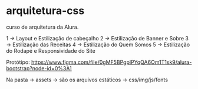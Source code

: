 # arquitetura-css
curso de arquitetura da Alura. 

1 -> Layout e Estilização de cabeçalho
2 -> Estilização de Banner e Sobre
3 -> Estilização das Receitas
4 -> Estilização do Quem Somos
5 -> Estilização do Rodapé e Responsividade do Site

Protótipo: https://www.figma.com/file/0gMF5BPgplPYqQA6Om1T1sk9/alura-bootstrap?node-id=0%3A1


Na pasta -> assets -> são os arquivos estáticos -> css/img/js/fonts
